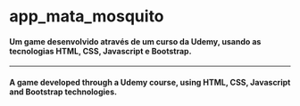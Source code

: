 # app_mata_mosquito
<h4>Um game desenvolvido através de um curso da Udemy, usando as tecnologias HTML, CSS, Javascript e Bootstrap.</h4>
<hr />
<h4>A game developed through a Udemy course, using HTML, CSS, Javascript and Bootstrap technologies.</h4>
